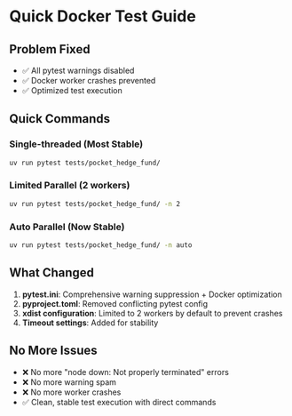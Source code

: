 # Quick Docker Test Guide

## Problem Fixed
- ✅ All pytest warnings disabled
- ✅ Docker worker crashes prevented
- ✅ Optimized test execution

## Quick Commands

### Single-threaded (Most Stable)
```bash
uv run pytest tests/pocket_hedge_fund/
```

### Limited Parallel (2 workers)
```bash
uv run pytest tests/pocket_hedge_fund/ -n 2
```

### Auto Parallel (Now Stable)
```bash
uv run pytest tests/pocket_hedge_fund/ -n auto
```

## What Changed

1. **pytest.ini**: Comprehensive warning suppression + Docker optimization
2. **pyproject.toml**: Removed conflicting pytest config
3. **xdist configuration**: Limited to 2 workers by default to prevent crashes
4. **Timeout settings**: Added for stability

## No More Issues
- ❌ No more "node down: Not properly terminated" errors
- ❌ No more warning spam
- ❌ No more worker crashes
- ✅ Clean, stable test execution with direct commands
